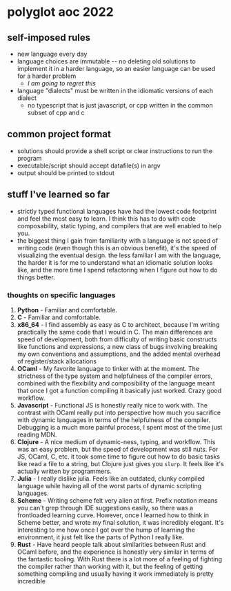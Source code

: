 # polyglot aoc 2022

## self-imposed rules
- new language every day
- language choices are immutable -- no deleting old solutions to implement it in
  a harder language, so an easier language can be used for a harder problem
    - *I am going to regret this*
- language "dialects" must be written in the idiomatic versions of each dialect
    - no typescript that is just javascript, or cpp written in the common subset
      of cpp and c

## common project format
- solutions should provide a shell script or clear instructions to run the
  program
- executable/script should accept datafile(s) in argv
- output should be printed to stdout

## stuff I've learned so far

- strictly typed functional languages have had the lowest code footprint and
  feel the most easy to learn. I think this has to do with code composability,
  static typing, and compilers that are well enabled to help you.
- the biggest thing I gain from familiarity with a language is not speed of
  writing code (even though this is an obvious benefit), it's the speed of
  visualizing the eventual design. the less familiar I am with the language, the
  harder it is for me to understand what an idiomatic solution looks like, and
  the more time I spend refactoring when I figure out how to do things better.

### thoughts on specific languages

1) **Python** - Familiar and comfortable.
2) **C** - Familiar and comfortable.
3) **x86_64** - I find assembly as easy as C to architect, because I'm writing
   practically the same code that I would in C. The main differences are
   speed of development, both from difficulty of writing basic constructs like
   functions and expressions, a new class of bugs involving breaking my own
   conventions and assumptions, and the added mental overhead of register/stack
   allocations
4) **OCaml** - My favorite language to tinker with at the moment. The strictness
   of the type system and helpfulness of the compiler errors, combined with the
   flexibility and composibility of the language meant that once I got a
   function compiling it basically just worked. Crazy good workflow.
5) **Javascript** - Functional JS is honestly really nice to work with. The
   contrast with OCaml really put into perspective how much you sacrifice with
   dynamic languages in terms of the helpfulness of the compiler. Debugging is
   a much more painful process, I spent most of the time just reading MDN.
6) **Clojure** - A nice medium of dynamic-ness, typing, and workflow. This was
   an easy problem, but the speed of development was still nuts. For JS, OCaml,
   C, etc. it took some time to figure out how to do basic tasks like read a
   file to a string, but Clojure just gives you `slurp`. It feels like it's
   actually written by programmers.
7) **Julia** - I really dislike julia. Feels like an outdated, clunky compiled
   language while having all of the worst parts of dynamic scripting languages.
8) **Scheme** - Writing scheme felt very alien at first. Prefix notation means
   you can't grep through IDE suggestions easily, so there was a frontloaded
   learning curve. However, once I learned how to think in Scheme better, and
   wrote my final solution, it was incredibly elegant. It's interesting to me
   how once I got over the hump of learning the environment, it just felt like
   the parts of Python I really like.
9) **Rust** - Have heard people talk about similarities between Rust and OCaml
   before, and the experience is honestly very similar in terms of the fantastic
   tooling. With Rust there is a lot more of a feeling of fighting the compiler
   rather than working with it, but the feeling of getting something compiling
   and usually having it work immediately is pretty incredible